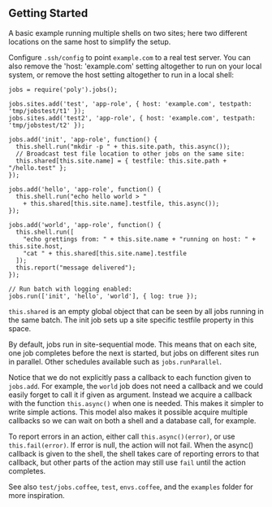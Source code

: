 ## Getting Started

A basic example running multiple shells on two sites; here two different locations
on the same host to simplify the setup.

Configure `.ssh/config` to point `example.com` to a real test server. You can
also remove the 'host: 'example.com' setting altogether to run on your local
system, or remove the host setting altogether to run in a local shell:

    jobs = require('poly').jobs();

    jobs.sites.add('test', 'app-role', { host: 'example.com', testpath: 'tmp/jobstest/t1' });
    jobs.sites.add('test2', 'app-role', { host: 'example.com', testpath: 'tmp/jobstest/t2' });

    jobs.add('init', 'app-role', function() {
      this.shell.run("mkdir -p " + this.site.path, this.async());
      // Broadcast test file location to other jobs on the same site:
      this.shared[this.site.name] = { testfile: this.site.path + "/hello.test" };
    });

    jobs.add('hello', 'app-role', function() {
      this.shell.run("echo hello world > "
        + this.shared[this.site.name].testfile, this.async());
    });

    jobs.add('world', 'app-role', function() {
      this.shell.run([
        "echo grettings from: " + this.site.name + "running on host: " + this.site.host,
        "cat " + this.shared[this.site.name].testfile
      ]);
      this.report("message delivered");
    });

    // Run batch with logging enabled:
    jobs.run(['init', 'hello', 'world'], { log: true });

`this.shared` is an empty global object that can be seen by all jobs running
in the same batch. The init job sets up a site specific testfile property in
this space.

By default, jobs run in site-sequential mode. This means that on each site, one
job completes before the next is started, but jobs on different sites run in
parallel. Other schedules available such as `jobs.runParallel`.

Notice that we do not explicitly pass a callback to each function given to
`jobs.add`. For example, the `world` job does not need a callback and we could
easily forget to call it if given as argument. Instead we acquire a callback
with the function `this.async()` when one is needed. This makes it simpler to
write simple actions. This model also makes it possible acquire multiple
callbacks so we can wait on both a shell and a database call, for example.

To report errors in an action, either call `this.async()(error)`, or use
`this.fail(error)`. If error is null, the action will not fail. When the
async() callback is given to the shell, the shell takes care of reporting
errors to that callback, but other parts of the action may still use `fail`
until the action completes.

See also `test/jobs.coffee`, `test`, `envs.coffee`, and the `examples` folder
for more inspiration.

